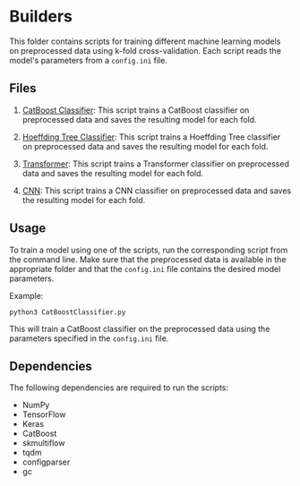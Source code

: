 # Builders

This folder contains scripts for training different machine learning models on preprocessed data using k-fold cross-validation. Each script reads the model's parameters from a `config.ini` file.

## Files

1. [CatBoost Classifier](./CatBoost/CatBoost.py): This script trains a CatBoost classifier on preprocessed data and saves the resulting model for each fold.

2. [Hoeffding Tree Classifier](./HoeffdingTree/HoeffdingTreeClassifier.py): This script trains a Hoeffding Tree classifier on preprocessed data and saves the resulting model for each fold.

3. [Transformer](./TransformerModel/transformer.py): This script trains a Transformer classifier on preprocessed data and saves the resulting model for each fold.

4. [CNN](./CNN/CNN.py): This script trains a CNN classifier on preprocessed data and saves the resulting model for each fold.

## Usage

To train a model using one of the scripts, run the corresponding script from the command line. Make sure that the preprocessed data is available in the appropriate folder and that the `config.ini` file contains the desired model parameters.

Example:

```
python3 CatBoostClassifier.py
```

This will train a CatBoost classifier on the preprocessed data using the parameters specified in the `config.ini` file.

## Dependencies

The following dependencies are required to run the scripts:

- NumPy
- TensorFlow
- Keras
- CatBoost
- skmultiflow
- tqdm
- configparser
- gc
